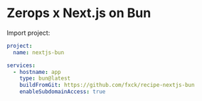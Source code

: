 # Zerops x Next.js on Bun

Import project:

```yaml
project:
  name: nextjs-bun

services:
  - hostname: app
    type: bun@latest
    buildFromGit: https://github.com/fxck/recipe-nextjs-bun
    enableSubdomainAccess: true
```
